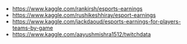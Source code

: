 - https://www.kaggle.com/rankirsh/esports-earnings
- https://www.kaggle.com/rushikeshhiray/esport-earnings
- https://www.kaggle.com/jackdaoud/esports-earnings-for-players-teams-by-game
- https://www.kaggle.com/aayushmishra1512/twitchdata
